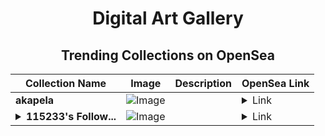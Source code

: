 <div align="center">

# Digital Art Gallery

## Trending Collections on OpenSea

| Collection Name                       | Image                                                                                     | Description                       | OpenSea Link                                                                                          |
|---------------------------------------|-------------------------------------------------------------------------------------------|-----------------------------------|--------------------------------------------------------------------------------------------------------|
| **akapela** | ![Image](https://i.seadn.io/s/raw/files/69bf85fc482f87a9af0e184b198ee7d2.jpg?w=500&auto=format?w=200&auto=format) |  | <details><summary>Link</summary>[akapela](https://opensea.io/collection/akapela)</details> |
| **<details><summary>115233's Follow...</summary>115233's Follower</details>** | ![Image](https://i.seadn.io/s/raw/files/19f9f090920392cc3650cbdf4361755b.png?w=500&auto=format?w=200&auto=format) |  | <details><summary>Link</summary>[115233's Follower](https://opensea.io/collection/115233-s-follower)</details> |

</div>